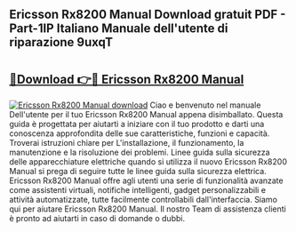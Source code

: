 ## Ericsson Rx8200 Manual Download gratuit PDF - Part-1IP Italiano Manuale dell'utente di riparazione 9uxqT

# <h2><a href="http://dfbqoz.blite.top/?on=Ericsson+Rx8200+Manual">🔗Download 👉🔴 Ericsson Rx8200 Manual</a></h2>

[![Ericsson Rx8200 Manual download](https://i.imgur.com/lujVjoI.png)](http://dfbqoz.blite.top/?on=Ericsson+Rx8200+Manual)
Ciao e benvenuto nel manuale Dell'utente per il tuo Ericsson Rx8200 Manual appena disimballato. Questa guida è progettata per aiutarti a iniziare con il tuo prodotto e darti una conoscenza approfondita delle sue caratteristiche, funzioni e capacità. Troverai istruzioni chiare per L'installazione, il funzionamento, la manutenzione e la risoluzione dei problemi. Linee guida sulla sicurezza delle apparecchiature elettriche quando si utilizza il nuovo Ericsson Rx8200 Manual si prega di seguire tutte le linee guida sulla sicurezza elettrica. Ericsson Rx8200 Manual offre agli utenti una serie di funzionalità avanzate come assistenti virtuali, notifiche intelligenti, gadget personalizzabili e attività automatizzate, tutte facilmente controllabili dall'interfaccia. Siamo qui per aiutare Ericsson Rx8200 Manual. Il nostro Team di assistenza clienti è pronto ad aiutarti in caso di domande o dubbi.
